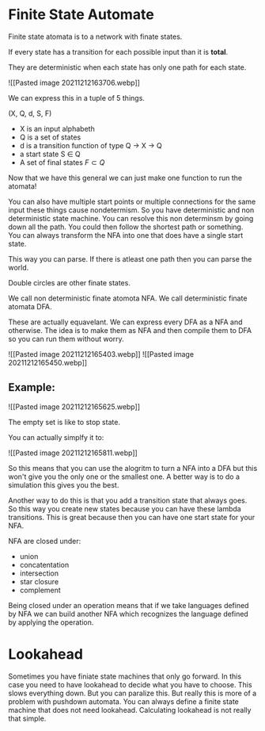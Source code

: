 # Finite State Automate

Finite state atomata is to a network with finate states. 

If every state has a transition for each possible input than it is **total**.

They are deterministic when each state has only one path for each state.

![[Pasted image 20211212163706.webp]]

We can express this in a tuple of 5 things.

(X, Q, d, S, F)

- X is an input alphabeth 
- Q is a set of states
- d is a transition function of type Q -> X -> Q
- a start state S $\in$ Q
- A set of final states $F \subset Q$

Now that we have this general we can just make one function to run the atomata!

You can also have multiple start points or multiple connections for the same input these things cause nondetermism. So you have deterministic and non deterministic state machine.   You can resolve this non determinsm by going down all the path. You could then follow the shortest path or something. You can always transform the NFA into one that does have a single start state.  

This way you can parse. If there is atleast one path then you can parse the world.

Double circles are other finate states. 


We call non deterministic finate atomota NFA.
We call deterministic finate atomata DFA.

These are actually equavelant. We can express every DFA as a NFA and otherwise. The idea is to make them as NFA and then compile them to DFA so you can run them without worry.  

![[Pasted image 20211212165403.webp]]
![[Pasted image 20211212165450.webp]]

## Example:

![[Pasted image 20211212165625.webp]]

The empty set is like to stop state. 

You can actually simplfy it to:

![[Pasted image 20211212165811.webp]]

So this means that you can use the alogritm to turn a NFA into a DFA but this won't give you the only one or the smallest one. A better way is to do a simulation this gives you the best. 

Another way to do this is that you add a transition state that always goes. So this way you create new states because you can have these lambda transitions.  This is great because then you can have one start state for your NFA. 

NFA are closed under:
- union
- concatentation
- intersection
- star closure
- complement

Being closed under an operation means that if we take languages defined by NFA we can build another NFA which recognizes the language defined by applying the operation.

# Lookahead 
Sometimes you have finiate state machines that only go forward. In this case you need to have lookahead to decide what you have to choose. This slows everything down. But you can paralize this. But really this is more of a problem with pushdown automata. You can always define a finite state machine that does not need lookahead. Calculating lookahead is not really that simple. 
